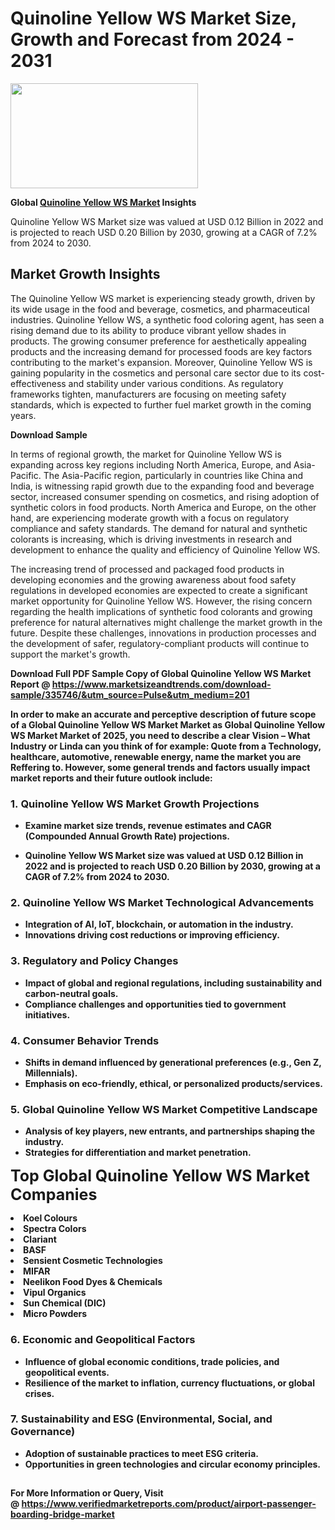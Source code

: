 <H1>Quinoline Yellow WS Market Size, Growth and Forecast from 2024 - 2031</H1><img class="aligncenter size-medium wp-image-584254" src="https://thirdeyenews.in/wp-content/uploads/2024/09/Global-Market-Research-300x168.jpeg" alt="" width="300" height="168" /><p><strong>Global&nbsp;<a href="https://www.marketsizeandtrends.com/download-sample/335746/&amp;utm_source=Pulse&amp;utm_medium=201">Quinoline Yellow WS Market</a> Insights</strong></p><p>Quinoline Yellow WS Market size was valued at USD 0.12 Billion in 2022 and is projected to reach USD 0.20 Billion by 2030, growing at a CAGR of 7.2% from 2024 to 2030.</p><p><h2>Market Growth Insights</h2> <p>The Quinoline Yellow WS market is experiencing steady growth, driven by its wide usage in the food and beverage, cosmetics, and pharmaceutical industries. Quinoline Yellow WS, a synthetic food coloring agent, has seen a rising demand due to its ability to produce vibrant yellow shades in products. The growing consumer preference for aesthetically appealing products and the increasing demand for processed foods are key factors contributing to the market's expansion. Moreover, Quinoline Yellow WS is gaining popularity in the cosmetics and personal care sector due to its cost-effectiveness and stability under various conditions. As regulatory frameworks tighten, manufacturers are focusing on meeting safety standards, which is expected to further fuel market growth in the coming years.</p> <p><strong>Download Sample</strong></p> <p>In terms of regional growth, the market for Quinoline Yellow WS is expanding across key regions including North America, Europe, and Asia-Pacific. The Asia-Pacific region, particularly in countries like China and India, is witnessing rapid growth due to the expanding food and beverage sector, increased consumer spending on cosmetics, and rising adoption of synthetic colors in food products. North America and Europe, on the other hand, are experiencing moderate growth with a focus on regulatory compliance and safety standards. The demand for natural and synthetic colorants is increasing, which is driving investments in research and development to enhance the quality and efficiency of Quinoline Yellow WS.</p> <p>The increasing trend of processed and packaged food products in developing economies and the growing awareness about food safety regulations in developed economies are expected to create a significant market opportunity for Quinoline Yellow WS. However, the rising concern regarding the health implications of synthetic food colorants and growing preference for natural alternatives might challenge the market growth in the future. Despite these challenges, innovations in production processes and the development of safer, regulatory-compliant products will continue to support the market's growth.</p> <p><strong></p><p><span class=""><strong>Download Full PDF Sample Copy of Global Quinoline Yellow WS Market Report</strong> @ <a href="https://www.marketsizeandtrends.com/download-sample/335746/&amp;utm_source=Pulse&amp;utm_medium=201" target="_blank">https://www.marketsizeandtrends.com/download-sample/335746/&amp;utm_source=Pulse&amp;utm_medium=201</a></span></p><p>In order to make an accurate and perceptive description of future scope of a Global&nbsp;Quinoline Yellow WS Market Market as Global&nbsp;Quinoline Yellow WS Market Market of 2025, you need to describe a clear Vision &ndash; What Industry or Linda can you think of for example: Quote from a Technology, healthcare, automotive, renewable energy, name the market you are Reffering to. However, some general trends and factors usually impact market reports and their future outlook include:</p><h3>1.&nbsp;<strong>Quinoline Yellow WS Market Growth Projections</strong></h3><ul><li>Examine market size trends, revenue estimates and CAGR (Compounded Annual Growth Rate) projections.</li><li><p>Quinoline Yellow WS Market size was valued at USD 0.12 Billion in 2022 and is projected to reach USD 0.20 Billion by 2030, growing at a CAGR of 7.2% from 2024 to 2030.</p></li></ul><h3>2.&nbsp;<strong>Quinoline Yellow WS Market Technological Advancements</strong></h3><ul><li>Integration of AI, IoT, blockchain, or automation in the industry.</li><li>Innovations driving cost reductions or improving efficiency.</li></ul><h3>3.&nbsp;<strong>Regulatory and Policy Changes</strong></h3><ul><li>Impact of global and regional regulations, including sustainability and carbon-neutral goals.</li><li>Compliance challenges and opportunities tied to government initiatives.</li></ul><h3>4.&nbsp;<strong>Consumer Behavior Trends</strong></h3><ul><li>Shifts in demand influenced by generational preferences (e.g., Gen Z, Millennials).</li><li>Emphasis on eco-friendly, ethical, or personalized products/services.</li></ul><h3>5.&nbsp;<strong>Global Quinoline Yellow WS Market Competitive Landscape</strong></h3><ul><li>Analysis of key players, new entrants, and partnerships shaping the industry.</li><li>Strategies for differentiation and market penetration.</li></ul><p data-pm-slice="1 1 []"><span style="color: inherit; font-family: inherit; font-size: 25px;">Top Global Quinoline Yellow WS Market Companies</span></p><div class="" data-test-id=""><p><li>Koel Colours</li><li> Spectra Colors</li><li> Clariant</li><li> BASF</li><li> Sensient Cosmetic Technologies</li><li> MIFAR</li><li> Neelikon Food Dyes & Chemicals</li><li> Vipul Organics</li><li> Sun Chemical (DIC)</li><li> Micro Powders</li></p></div><h3>6.&nbsp;<strong>Economic and Geopolitical Factors</strong></h3><ul><li>Influence of global economic conditions, trade policies, and geopolitical events.</li><li>Resilience of the market to inflation, currency fluctuations, or global crises.</li></ul><h3>7.&nbsp;<strong>Sustainability and ESG (Environmental, Social, and Governance)</strong></h3><ul><li>Adoption of sustainable practices to meet ESG criteria.</li><li>Opportunities in green technologies and circular economy principles.</li></ul><h2><strong style="font-size: 14px;">For More Information or Query, Visit @&nbsp;</strong><a style="background-color: #ffffff; font-size: 14px;" href="https://www.marketsizeandtrends.com/report/quinoline-yellow-ws-market/" target="_blank">https://www.verifiedmarketreports.com/product/airport-passenger-boarding-bridge-market</a></h2>
